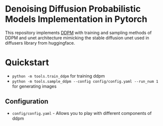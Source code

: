 Denoising Diffusion Probabilistic Models Implementation in Pytorch
========

This repository implements [DDPM](https://arxiv.org/abs/2006.11239) with training and sampling methods of DDPM and unet architecture mimicking the stable diffusion unet used in diffusers library from huggingface.

# Quickstart
* ```python -m tools.train_ddpm``` for training ddpm
* ```python -m tools.sample_ddpm --config config/config.yaml --run_num 1``` for generating images

## Configuration
* ```config/config.yaml``` - Allows you to play with different components of ddpm  


